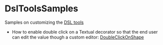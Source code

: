 # DslToolsSamples
Samples on customizing the [DSL tools](https://msdn.microsoft.com/en-us/library/bb126327.aspx)
- How to enable double click on a Textual decorator so that the end user can edit the value though a custom editor: [DoubleClickOnShape](https://github.com/jmprieur/DslToolsSamples/tree/master/DoubleClickOnShape)
